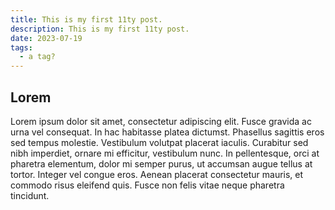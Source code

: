 ```yaml
---
title: This is my first 11ty post.
description: This is my first 11ty post.
date: 2023-07-19
tags:
  - a tag?
---
```

## Lorem

Lorem ipsum dolor sit amet, consectetur adipiscing elit. Fusce gravida ac urna vel consequat. In hac habitasse platea dictumst. Phasellus sagittis eros sed tempus molestie. Vestibulum volutpat placerat iaculis. Curabitur sed nibh imperdiet, ornare mi efficitur, vestibulum nunc. In pellentesque, orci at pharetra elementum, dolor mi semper purus, ut accumsan augue tellus at tortor. Integer vel congue eros. Aenean placerat consectetur mauris, et commodo risus eleifend quis. Fusce non felis vitae neque pharetra tincidunt.